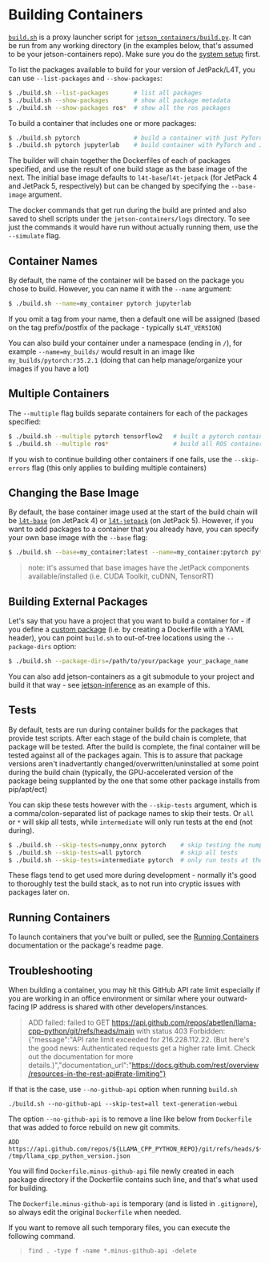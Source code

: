 # Building Containers

[`build.sh`](/build.sh) is a proxy launcher script for [`jetson_containers/build.py`](/jetson_containers/build.py).  It can be run from any working directory (in the examples below, that's assumed to be your jetson-containers repo).  Make sure you do the [system setup](/docs/setup.md) first.

To list the packages available to build for your version of JetPack/L4T, you can use `--list-packages` and `--show-packages`:

```bash
$ ./build.sh --list-packages       # list all packages
$ ./build.sh --show-packages       # show all package metadata
$ ./build.sh --show-packages ros*  # show all the ros packages
```

To build a container that includes one or more packages:

```bash
$ ./build.sh pytorch               # build a container with just PyTorch
$ ./build.sh pytorch jupyterlab    # build container with PyTorch and JupyterLab
```

The builder will chain together the Dockerfiles of each of packages specified, and use the result of one build stage as the base image of the next.  The initial base image defaults to `l4t-base`/`l4t-jetpack` (for JetPack 4 and JetPack 5, respectively) but can be changed by specifying the `--base-image` argument.

The docker commands that get run during the build are printed and also saved to shell scripts under the `jetson-containers/logs` directory.  To see just the commands it would have run without actually running them, use the `--simulate` flag.

## Container Names

By default, the name of the container will be based on the package you chose to build. However, you can name it with the `--name` argument:

```bash
$ ./build.sh --name=my_container pytorch jupyterlab
```

If you omit a tag from your name, then a default one will be assigned (based on the tag prefix/postfix of the package - typically `$L4T_VERSION`)

You can also build your container under a namespace (ending in `/`), for example `--name=my_builds/` would result in an image like `my_builds/pytorch:r35.2.1` (doing that can help manage/organize your images if you have a lot)

## Multiple Containers

The `--multiple` flag builds separate containers for each of the packages specified:

```bash
$ ./build.sh --multiple pytorch tensorflow2   # built a pytorch container and a tensorflow2 container
$ ./build.sh --multiple ros*                  # build all ROS containers
```

If you wish to continue building other containers if one fails, use the `--skip-errors` flag (this only applies to building multiple containers)

## Changing the Base Image

By default, the base container image used at the start of the build chain will be [`l4t-base`](https://catalog.ngc.nvidia.com/orgs/nvidia/containers/l4t-base) (on JetPack 4) or [`l4t-jetpack`](https://catalog.ngc.nvidia.com/orgs/nvidia/containers/l4t-jetpack) (on JetPack 5).  However, if you want to add packages to a container that you already have, you can specify your own base image with the `--base` flag:

```bash
$ ./build.sh --base=my_container:latest --name=my_container:pytorch pytorch  # add pytorch to your existing container
```

> note:  it's assumed that base images have the JetPack components available/installed (i.e. CUDA Toolkit, cuDNN, TensorRT)

## Building External Packages

Let's say that you have a project that you want to build a container for - if you define a [custom package](/docs/packages.md) (i.e. by creating a Dockerfile with a YAML header), you can point `build.sh` to out-of-tree locations using the `--package-dirs` option:

```bash
$ ./build.sh --package-dirs=/path/to/your/package your_package_name
```

You can also add jetson-containers as a git submodule to your project and build it that way - see [jetson-inference](https://github.com/dusty-nv/jetson-inference) as an example of this.

## Tests

By default, tests are run during container builds for the packages that provide test scripts.  After each stage of the build chain is complete, that package will be tested.  After the build is complete, the final container will be tested against all of the packages again.  This is to assure that package versions aren't inadvertantly changed/overwritten/uninstalled at some point during the build chain (typically, the GPU-accelerated version of the package being supplanted by the one that some other package installs from pip/apt/ect)

You can skip these tests however with the `--skip-tests` argument, which is a comma/colon-separated list of package names to skip their tests.  Or `all` or `*` will skip all tests, while `intermediate` will only run tests at the end (not during).

``` bash
$ ./build.sh --skip-tests=numpy,onnx pytorch    # skip testing the numpy and onnx packages when building pytorch
$ ./build.sh --skip-tests=all pytorch           # skip all tests
$ ./build.sh --skip-tests=intermediate pytorch  # only run tests at the end of the container build
```

These flags tend to get used more during development - normally it's good to thoroughly test the build stack, as to not run into cryptic issues with packages later on.

## Running Containers

To launch containers that you've built or pulled, see the [Running Containers](/docs/run.md) documentation or the package's readme page.

## Troubleshooting

When building a container, you may hit this GitHub API rate limit especially if you are working in an office environment or similar where your outward-facing IP address is shared with other developers/instances.

> ADD failed: failed to GET https://api.github.com/repos/abetlen/llama-cpp-python/git/refs/heads/main with status 403 Forbidden: {"message":"API rate limit exceeded for 216.228.112.22. (But here's the good news: Authenticated requests get a higher rate limit. Check out the documentation for more details.)","documentation_url":"https://docs.github.com/rest/overview/resources-in-the-rest-api#rate-limiting"}

If that is the case, use `--no-github-api` option when running `build.sh`

```
./build.sh --no-github-api --skip-test=all text-generation-webui
```

The option `--no-github-api` is to remove a line like below from `Dockerfile` that was added to force rebuild on new git commits.

```
ADD https://api.github.com/repos/${LLAMA_CPP_PYTHON_REPO}/git/refs/heads/${LLAMA_CPP_PYTHON_BRANCH} /tmp/llama_cpp_python_version.json
```

You will find `Dockerfile.minus-github-api` file newly created in each package directory if the Dockerfile contains such line, and that's what used for building.

The `Dockerfile.minus-github-api` is temporary (and is listed in `.gitignore`), so always edit the original `Dockerfile` when needed.

If you want to remove all such temporary files, you can execute the following command.

> `find . -type f -name *.minus-github-api -delete`